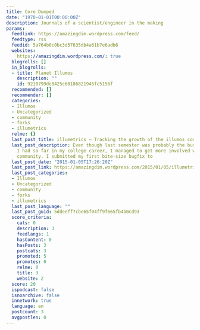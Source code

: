 ```yaml
---
title: Core Dumped
date: "1970-01-01T00:00:00Z"
description: Journals of a scientist/engineer in the making
params:
  feedlink: https://amazingdim.wordpress.com/feed/
  feedtype: rss
  feedid: 5a764b0c0bc3d57635db4a61b7e6adb6
  websites:
    https://amazingdim.wordpress.com/: true
  blogrolls: []
  in_blogrolls:
  - title: Planet Illumos
    description: ""
    id: 9210799de8425c60186821945fc5156f
  recommended: []
  recommender: []
  categories:
  - Illumos
  - Uncategorized
  - community
  - forks
  - illumetrics
  relme: {}
  last_post_title: illumetrics – Tracking the growth of the illumos community
  last_post_description: Even though last semester was probably the busiest semester
    I had so far in my college career, I managed to get more involved with the illumos
    community. I submitted my first bite-size bugfix to
  last_post_date: "2015-01-05T17:26:20Z"
  last_post_link: https://amazingdim.wordpress.com/2015/01/05/illumetrics-tracking-the-growth-of-the-illumos-community/
  last_post_categories:
  - Illumos
  - Uncategorized
  - community
  - forks
  - illumetrics
  last_post_language: ""
  last_post_guid: 5ddeeff7cbe65f04ff9f665fb4b0cd93
  score_criteria:
    cats: 0
    description: 3
    feedlangs: 1
    hasContent: 0
    hasPosts: 3
    postcats: 3
    promoted: 5
    promotes: 0
    relme: 0
    title: 3
    website: 2
  score: 20
  ispodcast: false
  isnoarchive: false
  innetwork: true
  language: en
  postcount: 3
  avgpostlen: 0
---
```

